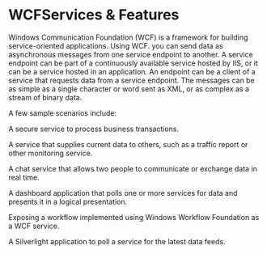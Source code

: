 # WCFServices & Features
Windows Communication Foundation (WCF) is a framework for building service-oriented applications. Using WCF.
you can send data as asynchronous messages from one service endpoint to another. 
A service endpoint can be part of a continuously available service hosted by IIS, or it can be a service hosted in an application.
An endpoint can be a client of a service that requests data from a service endpoint. 
The messages can be as simple as a single character or word sent as XML, or as complex as a stream of binary data.

A few sample scenarios include:

A secure service to process business transactions.

A service that supplies current data to others, such as a traffic report or other monitoring service.

A chat service that allows two people to communicate or exchange data in real time.

A dashboard application that polls one or more services for data and presents it in a logical presentation.

Exposing a workflow implemented using Windows Workflow Foundation as a WCF service.

A Silverlight application to poll a service for the latest data feeds.
